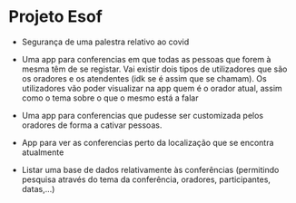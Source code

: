 # Projeto Esof

- Segurança de uma palestra relativo ao covid

- Uma app para conferencias em que todas as pessoas que forem à mesma têm de se registar.
Vai existir dois tipos de utilizadores que são os oradores e os atendentes (idk se é assim que se chamam).
Os utilizadores vão poder visualizar na app quem é o orador atual, assim como o tema sobre o que o mesmo está a falar

- Uma app para conferencias que pudesse ser customizada pelos oradores de forma a cativar pessoas.

- App para ver as conferencias perto da localização que se encontra atualmente

- Listar uma base de dados relativamente às conferências (permitindo pesquisa através do tema da conferência, oradores, participantes, datas,...)
